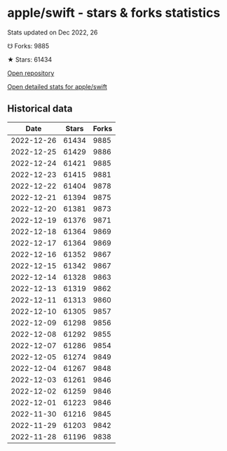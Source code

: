 # apple/swift - stars & forks statistics

Stats updated on Dec 2022, 26

☋ Forks: 9885

★ Stars: 61434

[Open repository](https://github.com/apple/swift)

[Open detailed stats for apple/swift](https://reviewgithub.com/rep/apple/swift)

## Historical data
| Date | Stars | Forks |
|------|-------|-------|
| 2022-12-26 | 61434 | 9885 | 
| 2022-12-25 | 61429 | 9886 | 
| 2022-12-24 | 61421 | 9885 | 
| 2022-12-23 | 61415 | 9881 | 
| 2022-12-22 | 61404 | 9878 | 
| 2022-12-21 | 61394 | 9875 | 
| 2022-12-20 | 61381 | 9873 | 
| 2022-12-19 | 61376 | 9871 | 
| 2022-12-18 | 61364 | 9869 | 
| 2022-12-17 | 61364 | 9869 | 
| 2022-12-16 | 61352 | 9867 | 
| 2022-12-15 | 61342 | 9867 | 
| 2022-12-14 | 61328 | 9863 | 
| 2022-12-13 | 61319 | 9862 | 
| 2022-12-11 | 61313 | 9860 | 
| 2022-12-10 | 61305 | 9857 | 
| 2022-12-09 | 61298 | 9856 | 
| 2022-12-08 | 61292 | 9855 | 
| 2022-12-07 | 61286 | 9854 | 
| 2022-12-05 | 61274 | 9849 | 
| 2022-12-04 | 61267 | 9848 | 
| 2022-12-03 | 61261 | 9846 | 
| 2022-12-02 | 61259 | 9846 | 
| 2022-12-01 | 61223 | 9846 | 
| 2022-11-30 | 61216 | 9845 | 
| 2022-11-29 | 61203 | 9842 | 
| 2022-11-28 | 61196 | 9838 | 

